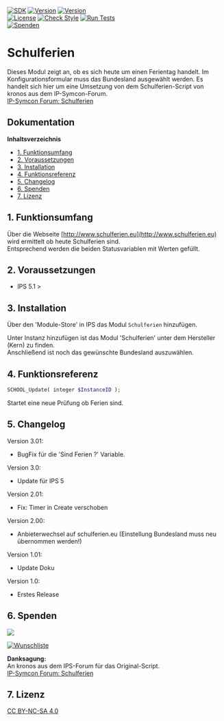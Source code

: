 [![SDK](https://img.shields.io/badge/Symcon-PHPModul-red.svg)](https://www.symcon.de/service/dokumentation/entwicklerbereich/sdk-tools/sdk-php/)
[![Version](https://img.shields.io/badge/Modul%20Version-3.01-blue.svg)]()
[![Version](https://img.shields.io/badge/Symcon%20Version-5.1%20%3E-green.svg)](https://www.symcon.de/service/dokumentation/installation/migrationen/v50-v51-q2-2019/)  
[![License](https://img.shields.io/badge/License-CC%20BY--NC--SA%204.0-green.svg)](https://creativecommons.org/licenses/by-nc-sa/4.0/)
[![Check Style](https://github.com/Nall-chan/SchoolHolidays/workflows/Check%20Style/badge.svg)](https://github.com/Nall-chan/SchoolHolidays/actions) [![Run Tests](https://github.com/Nall-chan/SchoolHolidays/workflows/Run%20Tests/badge.svg)](https://github.com/Nall-chan/SchoolHolidays/actions)  
[![Spenden](https://www.paypalobjects.com/de_DE/DE/i/btn/btn_donate_SM.gif)](#6-spenden)  

# Schulferien <!-- omit in toc -->  

Dieses Modul zeigt an, ob es sich heute um einen Ferientag handelt.
Im Konfigurationsformular muss das Bundesland ausgewählt werden.
Es handelt sich hier um eine Umsetzung von dem Schulferien-Script von kronos aus dem IP-Symcon-Forum.  
[IP-Symcon Forum: Schulferien](https://www.symcon.de/forum/threads/20398-Schulferien)  

## Dokumentation <!-- omit in toc -->

**Inhaltsverzeichnis**

- [1. Funktionsumfang](#1-funktionsumfang)
- [2. Voraussetzungen](#2-voraussetzungen)
- [3. Installation](#3-installation)
- [4. Funktionsreferenz](#4-funktionsreferenz)
- [5. Changelog](#5-changelog)
- [6. Spenden](#6-spenden)
- [7. Lizenz](#7-lizenz)
  
## 1. Funktionsumfang

 Über die Webseite [http://www.schulferien.eu](http://www.schulferien.eu) wird ermittelt ob heute Schulferien sind.  
 Entsprechend werden die beiden Statusvariablen mit Werten gefüllt.  

## 2. Voraussetzungen

 - IPS 5.1 >
 
## 3. Installation

   Über den 'Module-Store' in IPS das Modul `Schulferien` hinzufügen.  

   Unter Instanz hinzufügen ist das Modul 'Schulferien' unter dem Hersteller (Kern) zu finden.  
   Anschließend ist noch das gewünschte Bundesland auszuwählen.  

## 4. Funktionsreferenz

```php
SCHOOL_Update( integer $InstanceID );
```
 Startet eine neue Prüfung ob Ferien sind.  

## 5. Changelog

Version 3.01:  
  - BugFix für die 'Sind Ferien ?' Variable.

Version 3.0:  
  - Update für IPS 5  

 Version 2.01:  
  - Fix: Timer in Create verschoben
 
 Version 2.00:  
  - Anbieterwechsel auf schulferien.eu (Einstellung Bundesland muss neu übernommen werden!)
 
 Version 1.01:  
  - Update Doku

 Version 1.0:  
  - Erstes Release  

## 6. Spenden

<a href="https://www.paypal.com/donate?hosted_button_id=G2SLW2MEMQZH2" target="_blank"><img src="https://www.paypalobjects.com/de_DE/DE/i/btn/btn_donate_LG.gif" border="0" /></a>

[![Wunschliste](https://img.shields.io/badge/Wunschliste-Amazon-ff69fb.svg)](https://www.amazon.de/hz/wishlist/ls/YU4AI9AQT9F?ref_=wl_share)


**Danksagung:**  
 An kronos aus dem IPS-Forum für das Original-Script.  
[IP-Symcon Forum: Schulferien](https://www.symcon.de/forum/threads/20398-Schulferien)

## 7. Lizenz

  [CC BY-NC-SA 4.0](https://creativecommons.org/licenses/by-nc-sa/4.0/)  
